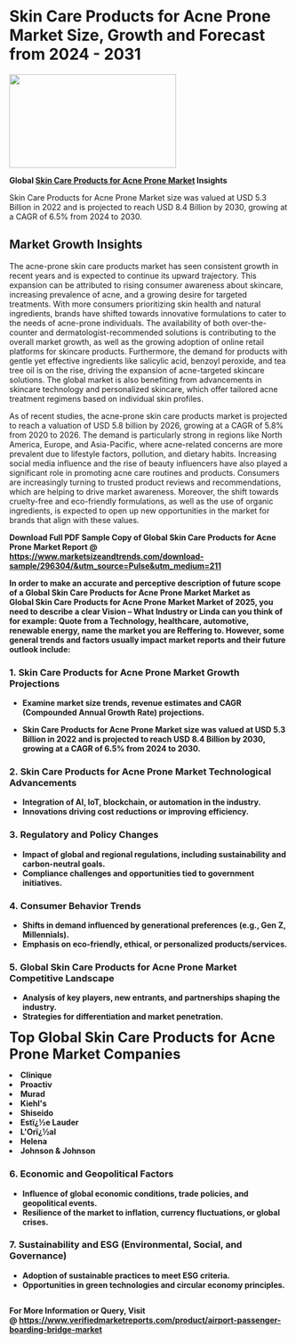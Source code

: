 <H1>Skin Care Products for Acne Prone Market Size, Growth and Forecast from 2024 - 2031</H1><img class="aligncenter size-medium wp-image-584254" src="https://thirdeyenews.in/wp-content/uploads/2024/09/Global-Market-Research-300x168.jpeg" alt="" width="300" height="168" /><p><strong>Global&nbsp;<a href="https://www.marketsizeandtrends.com/download-sample/296304/&amp;utm_source=Pulse&amp;utm_medium=211">Skin Care Products for Acne Prone Market</a> Insights</strong></p><p>Skin Care Products for Acne Prone Market size was valued at USD 5.3 Billion in 2022 and is projected to reach USD 8.4 Billion by 2030, growing at a CAGR of 6.5% from 2024 to 2030.</p><p><h2>Market Growth Insights</h2> <p>The acne-prone skin care products market has seen consistent growth in recent years and is expected to continue its upward trajectory. This expansion can be attributed to rising consumer awareness about skincare, increasing prevalence of acne, and a growing desire for targeted treatments. With more consumers prioritizing skin health and natural ingredients, brands have shifted towards innovative formulations to cater to the needs of acne-prone individuals. The availability of both over-the-counter and dermatologist-recommended solutions is contributing to the overall market growth, as well as the growing adoption of online retail platforms for skincare products. Furthermore, the demand for products with gentle yet effective ingredients like salicylic acid, benzoyl peroxide, and tea tree oil is on the rise, driving the expansion of acne-targeted skincare solutions. The global market is also benefiting from advancements in skincare technology and personalized skincare, which offer tailored acne treatment regimens based on individual skin profiles.</p> <p><strong></strong></p> <p>As of recent studies, the acne-prone skin care products market is projected to reach a valuation of USD 5.8 billion by 2026, growing at a CAGR of 5.8% from 2020 to 2026. The demand is particularly strong in regions like North America, Europe, and Asia-Pacific, where acne-related concerns are more prevalent due to lifestyle factors, pollution, and dietary habits. Increasing social media influence and the rise of beauty influencers have also played a significant role in promoting acne care routines and products. Consumers are increasingly turning to trusted product reviews and recommendations, which are helping to drive market awareness. Moreover, the shift towards cruelty-free and eco-friendly formulations, as well as the use of organic ingredients, is expected to open up new opportunities in the market for brands that align with these values.</p> <p><strong></p><p><span class=""><strong>Download Full PDF Sample Copy of Global Skin Care Products for Acne Prone Market Report</strong> @ <a href="https://www.marketsizeandtrends.com/download-sample/296304/&amp;utm_source=Pulse&amp;utm_medium=211" target="_blank">https://www.marketsizeandtrends.com/download-sample/296304/&amp;utm_source=Pulse&amp;utm_medium=211</a></span></p><p>In order to make an accurate and perceptive description of future scope of a Global&nbsp;Skin Care Products for Acne Prone Market Market as Global&nbsp;Skin Care Products for Acne Prone Market Market of 2025, you need to describe a clear Vision &ndash; What Industry or Linda can you think of for example: Quote from a Technology, healthcare, automotive, renewable energy, name the market you are Reffering to. However, some general trends and factors usually impact market reports and their future outlook include:</p><h3>1.&nbsp;<strong>Skin Care Products for Acne Prone Market Growth Projections</strong></h3><ul><li>Examine market size trends, revenue estimates and CAGR (Compounded Annual Growth Rate) projections.</li><li><p>Skin Care Products for Acne Prone Market size was valued at USD 5.3 Billion in 2022 and is projected to reach USD 8.4 Billion by 2030, growing at a CAGR of 6.5% from 2024 to 2030.</p></li></ul><h3>2.&nbsp;<strong>Skin Care Products for Acne Prone Market Technological Advancements</strong></h3><ul><li>Integration of AI, IoT, blockchain, or automation in the industry.</li><li>Innovations driving cost reductions or improving efficiency.</li></ul><h3>3.&nbsp;<strong>Regulatory and Policy Changes</strong></h3><ul><li>Impact of global and regional regulations, including sustainability and carbon-neutral goals.</li><li>Compliance challenges and opportunities tied to government initiatives.</li></ul><h3>4.&nbsp;<strong>Consumer Behavior Trends</strong></h3><ul><li>Shifts in demand influenced by generational preferences (e.g., Gen Z, Millennials).</li><li>Emphasis on eco-friendly, ethical, or personalized products/services.</li></ul><h3>5.&nbsp;<strong>Global Skin Care Products for Acne Prone Market Competitive Landscape</strong></h3><ul><li>Analysis of key players, new entrants, and partnerships shaping the industry.</li><li>Strategies for differentiation and market penetration.</li></ul><p data-pm-slice="1 1 []"><span style="color: inherit; font-family: inherit; font-size: 25px;">Top Global Skin Care Products for Acne Prone Market Companies</span></p><div class="" data-test-id=""><p><li>Clinique</li><li> Proactiv</li><li> Murad</li><li> Kiehl's</li><li> Shiseido</li><li> Estï¿½e Lauder</li><li> L'Orï¿½al</li><li> Helena</li><li> Johnson & Johnson</li></p></div><h3>6.&nbsp;<strong>Economic and Geopolitical Factors</strong></h3><ul><li>Influence of global economic conditions, trade policies, and geopolitical events.</li><li>Resilience of the market to inflation, currency fluctuations, or global crises.</li></ul><h3>7.&nbsp;<strong>Sustainability and ESG (Environmental, Social, and Governance)</strong></h3><ul><li>Adoption of sustainable practices to meet ESG criteria.</li><li>Opportunities in green technologies and circular economy principles.</li></ul><h2><strong style="font-size: 14px;">For More Information or Query, Visit @&nbsp;</strong><a style="background-color: #ffffff; font-size: 14px;" href="https://www.marketsizeandtrends.com/report/skin-care-products-for-acne-prone-market/" target="_blank">https://www.verifiedmarketreports.com/product/airport-passenger-boarding-bridge-market</a></h2>
